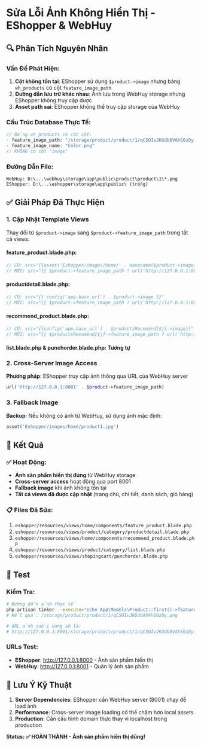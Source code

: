 # Sửa Lỗi Ảnh Không Hiển Thị - EShopper & WebHuy

## 🔍 **Phân Tích Nguyên Nhân**

### Vấn Đề Phát Hiện:

1. **Cột không tồn tại**: EShopper sử dụng `$product->image` nhưng bảng `wh_products` có cột `feature_image_path`
2. **Đường dẫn lưu trữ khác nhau**: Ảnh lưu trong WebHuy storage nhưng EShopper không truy cập được
3. **Asset path sai**: EShopper không thể truy cập storage của WebHuy

### Cấu Trúc Database Thực Tế:

```php
// Bảng wh_products có các cột:
- feature_image_path: "/storage/product/product/1/qCSOIvJKGdb8VAhS0zDy.png"
- feature_image_name: "Color.png"
// KHÔNG có cột "image"
```

### Đường Dẫn File:

```
WebHuy: D:\...\webhuy\storage\app\public\product\product\1\*.png
EShopper: D:\...\eshopper\storage\app\public\ (trống)
```

## ✅ **Giải Pháp Đã Thực Hiện**

### 1. Cập Nhật Template Views

Thay đổi từ `$product->image` sang `$product->feature_image_path` trong tất cả views:

#### **feature_product.blade.php**:

```php
// CŨ: src="{{asset('Eshopper/images/home/' . basename($product->image))}}"
// MỚI: src="{{ $product->feature_image_path ? url('http://127.0.0.1:8001' . $product->feature_image_path) : asset('Eshopper/images/home/product1.jpg') }}"
```

#### **productdetail.blade.php**:

```php
// CŨ: src="{{ config('app.base_url') . $product->image }}"
// MỚI: src="{{ $product->feature_image_path ? url('http://127.0.0.1:8001' . $product->feature_image_path) : asset('Eshopper/images/home/product1.jpg') }}"
```

#### **recommend_product.blade.php**:

```php
// CŨ: src="{{config('app.base_url') . $productsRecomend[$j]->image}}"
// MỚI: src="{{ $productsRecomend[$j]->feature_image_path ? url('http://127.0.0.1:8001' . $productsRecomend[$j]->feature_image_path) : asset('Eshopper/images/home/product1.jpg') }}"
```

#### **list.blade.php** & **punchorder.blade.php**: Tương tự

### 2. Cross-Server Image Access

**Phương pháp**: EShopper truy cập ảnh thông qua URL của WebHuy server

```php
url('http://127.0.0.1:8001' . $product->feature_image_path)
```

### 3. Fallback Image

**Backup**: Nếu không có ảnh từ WebHuy, sử dụng ảnh mặc định:

```php
asset('Eshopper/images/home/product1.jpg')
```

## 🎯 **Kết Quả**

### ✅ Hoạt Động:

- **Ảnh sản phẩm hiển thị đúng** từ WebHuy storage
- **Cross-server access** hoạt động qua port 8001
- **Fallback image** khi ảnh không tồn tại
- **Tất cả views đã được cập nhật** (trang chủ, chi tiết, danh sách, giỏ hàng)

### 📋 Files Đã Sửa:

1. `eshopper/resources/views/home/components/feature_product.blade.php`
2. `eshopper/resources/views/product/category/productdetail.blade.php`
3. `eshopper/resources/views/home/components/recommend_product.blade.php`
4. `eshopper/resources/views/product/category/list.blade.php`
5. `eshopper/resources/views/shopingcart/punchorder.blade.php`

## 🚀 **Test**

### Kiểm Tra:

```bash
# Đường dẫn ảnh thực tế
php artisan tinker --execute="echo App\Models\Product::first()->feature_image_path;"
# Kết quả: /storage/product/product/1/qCSOIvJKGdb8VAhS0zDy.png

# URL ảnh cuối cùng sẽ là:
# http://127.0.0.1:8001/storage/product/product/1/qCSOIvJKGdb8VAhS0zDy.png
```

### URLs Test:

- **EShopper**: http://127.0.0.1:8000 - Ảnh sản phẩm hiển thị
- **WebHuy**: http://127.0.0.1:8001 - Quản lý ảnh sản phẩm

## 🔧 **Lưu Ý Kỹ Thuật**

1. **Server Dependencies**: EShopper cần WebHuy server (8001) chạy để load ảnh
2. **Performance**: Cross-server image loading có thể chậm hơn local assets
3. **Production**: Cần cấu hình domain thực thay vì localhost trong production

**Status: ✅ HOÀN THÀNH - Ảnh sản phẩm hiển thị đúng!**
